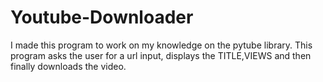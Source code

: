 # Youtube-Downloader
I made this program to work on my knowledge on the pytube library. This program asks the user for a url input, displays the TITLE,VIEWS and then finally downloads the video. 
